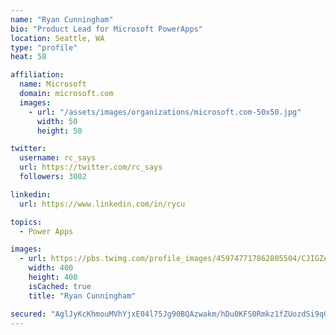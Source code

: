 ```yaml
---
name: "Ryan Cunningham"
bio: "Product Lead for Microsoft PowerApps"
location: Seattle, WA
type: "profile"
heat: 58

affiliation:
  name: Microsoft
  domain: microsoft.com
  images:
    - url: "/assets/images/organizations/microsoft.com-50x50.jpg"
      width: 50
      height: 50

twitter:
  username: rc_says
  url: https://twitter.com/rc_says
  followers: 3002

linkedin:
  url: https://www.linkedin.com/in/rycu

topics:
  - Power Apps

images:
  - url: https://pbs.twimg.com/profile_images/459747717862805504/CJIGZejd_400x400.png
    width: 400
    height: 400
    isCached: true
    title: "Ryan Cunningham"

secured: "AglJyKcKhmouMVhYjxE04l75Jg90BQAzwakm/hDu0KFS0Rmkz1fZUozdSi9qG+gLRJ/cxKNv8q+TiAKWKFgJhzUgP2Z9MMBfdEgiCVjMnZY6N4ojRrk2CRoz7vDRP84QODxKbYVqHJiC/uryfmKotDhV5wjNgtPTFYnLziWBQYd/6QvM+y6gwqI5ZD6td4fw86p3p/AK7kYjxGB6v6Ebg7tdkW7Oz69ggQAEc/otLiLGTne36NYjE0lLCFKA9c6NJNYoywltywt0JHiEX/Uj3gf7M+nhG43SGBJvBNbmnVl6Yw18nvCxI+9j6vHDtR/dgz0xR5CsDrw8IzRaucOtyjaChDLddOKrfn78zmdIn7ouxaZrR5y8IjqU8cThJI0jBu761DQlFoX/p7grlucwLrYvRO054v7TI1JbXWodraE=;Pt2D76mN5IzzPRAbdJTnyQ=="
---
```


